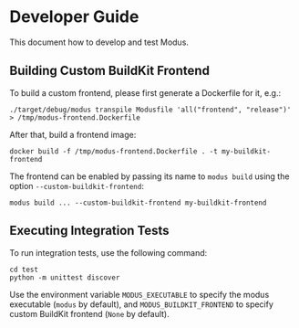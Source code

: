 # Developer Guide

This document how to develop and test Modus.

## Building Custom BuildKit Frontend

To build a custom frontend, please first generate a Dockerfile for it, e.g.:

    ./target/debug/modus transpile Modusfile 'all("frontend", "release")' > /tmp/modus-frontend.Dockerfile

After that, build a frontend image:

    docker build -f /tmp/modus-frontend.Dockerfile . -t my-buildkit-frontend
    
The frontend can be enabled by passing its name to `modus build` using the option `--custom-buildkit-frontend`:

    modus build ... --custom-buildkit-frontend my-buildkit-frontend


## Executing Integration Tests

To run integration tests, use the following command:

    cd test
    python -m unittest discover
    
Use the environment variable `MODUS_EXECUTABLE` to specify the modus executable (`modus` by default), and `MODUS_BUILDKIT_FRONTEND` to specify custom BuildKit frontend (`None` by default).
